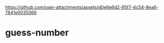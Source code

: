 




https://github.com/user-attachments/assets/d0e6e6d2-95f7-4c54-8ea6-7841e0035066

# guess-number
